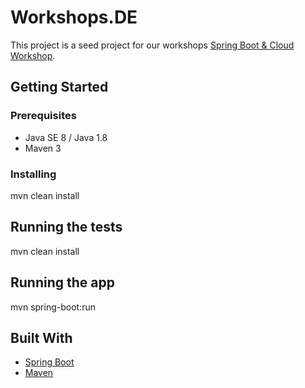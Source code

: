 # Workshops.DE

This project is a seed project for our workshops [Spring Boot & Cloud Workshop](https://workshops.de/seminare-schulungen-kurse/spring-boot-cloud).

## Getting Started

### Prerequisites

* Java SE 8 / Java 1.8
* Maven 3

### Installing

mvn clean install

## Running the tests

mvn clean install

## Running the app

mvn spring-boot:run

## Built With

* [Spring Boot](https://projects.spring.io/spring-boot/)
* [Maven](https://maven.apache.org/)
